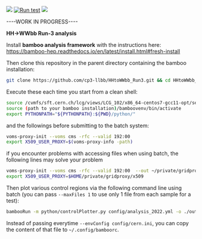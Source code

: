 ![](https://img.shields.io/github/v/tag/cp3-llbb/HHtoWWbb_Run3)
[![Run test](https://github.com/cp3-llbb/HHtoWWbb_Run3/actions/workflows/python_test.yml/badge.svg)](https://github.com/cp3-llbb/HHtoWWbb_Run3/actions/workflows/python_test.yml)
![](https://img.shields.io/badge/CMS-Run3-blue)

----WORK IN PROGRESS----

**HH->WWbb Run-3 analysis**

Install **bamboo analysis framework** with the instructions here: https://bamboo-hep.readthedocs.io/en/latest/install.html#fresh-install

Then clone this repository in the parent directory containing the bamboo installation:

```bash
git clone https://github.com/cp3-llbb/HHtoWWbb_Run3.git && cd HHtoWWbb_Run3
```

Execute these each time you start from a clean shell:
```bash
source /cvmfs/sft.cern.ch/lcg/views/LCG_102/x86_64-centos7-gcc11-opt/setup.sh
source (path to your bamboo installation)/bamboovenv/bin/activate
export PYTHONPATH="${PYTHONPATH}:${PWD}/python/"
```

and the followings before submitting to the batch system:

```bash
voms-proxy-init --voms cms -rfc --valid 192:00 
export X509_USER_PROXY=$(voms-proxy-info -path)
```
if you encounter problems with accessing files when using batch, the following lines may solve your problem

```bash
voms-proxy-init --voms cms -rfc --valid 192:00  --out ~/private/gridproxy/x509
export X509_USER_PROXY=$HOME/private/gridproxy/x509
```

Then plot various control regions via the following command line using batch (you can pass `--maxFiles 1` to use only 1 file from each sample for a test):

```bash
bambooRun -m python/controlPlotter.py config/analysis_2022.yml -o ./outputDir/ --distributed driver --envConfig config/cern.ini
```
Instead of passing everytime `--envConfig config/cern.ini`, you can copy the content of that file to `~/.config/bamboorc`.

